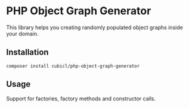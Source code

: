 # PHP Object Graph Generator

This library helps you creating randomly populated object graphs inside your domain.

## Installation

```
composer install cubicl/php-object-graph-generator
```

## Usage

Support for factories, factory methods and constructor calls.
